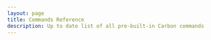 ```yaml
---
layout: page
title: Commands Reference
description: Up to date list of all pre-built-in Carbon commands
---
```


<script setup>
    import CarbonCommandsIndex from '@/components/CarbonCommandsIndex.vue'
</script>

<CarbonCommandsIndex />
